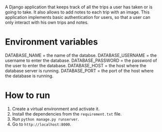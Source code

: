 A Django application that keeps track of all the trips a user has taken or is going to take. It also allows to add notes to each trip with an image. This application implements basic authentication for users, so that a user can only interact with his own trips and notes.

# Environment variables
DATABASE_NAME = the name of the databse.
DATABASE_USERNAME = the username to enter the database.
DATABASE_PASSWORD = the password of the user to enter the database.
DATABASE_HOST = the host where the database server is running.
DATABASE_PORT = the port of the host where the database is running.

# How to run
1. Create a virtual environment and activate it.
2. Install the dependencies from the `requirement.txt` file.
3. Run `python manage.py runserver`.
4. Go to `http://localhost:8000`.
